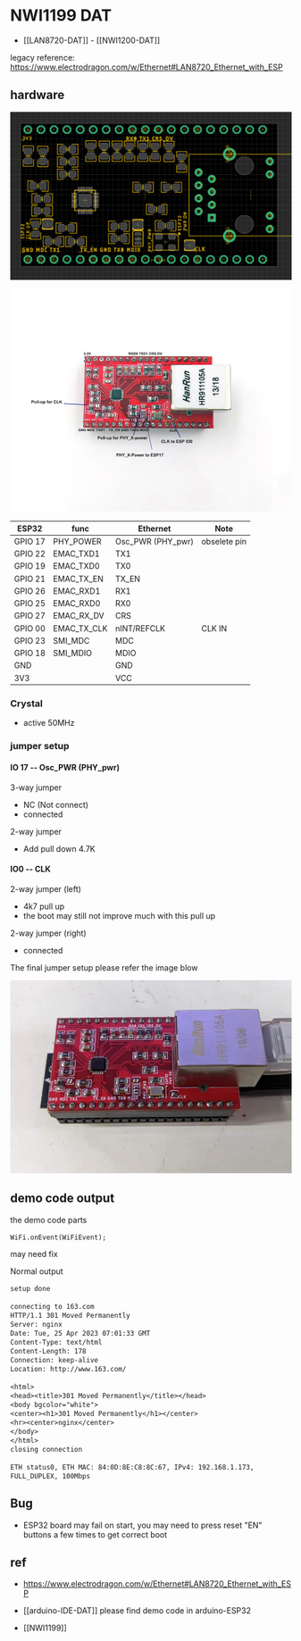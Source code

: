 
# NWI1199 DAT

- [[LAN8720-DAT]] - [[NWI1200-DAT]]

legacy reference: https://www.electrodragon.com/w/Ethernet#LAN8720_Ethernet_with_ESP



## hardware 

![](42-44-18-24-04-2023.png)

![](21-28-18-10-05-2023.png)

| ESP32   | func        | Ethernet          | Note         |
| ------- | ----------- | ----------------- | ------------ |
| GPIO 17 | PHY_POWER   | Osc_PWR (PHY_pwr) | obselete pin |
| GPIO 22 | EMAC_TXD1   | TX1               |              |
| GPIO 19 | EMAC_TXD0   | TX0               |              |
| GPIO 21 | EMAC_TX_EN  | TX_EN             |              |
| GPIO 26 | EMAC_RXD1   | RX1               |              |
| GPIO 25 | EMAC_RXD0   | RX0               |              |
| GPIO 27 | EMAC_RX_DV  | CRS               |              |
| GPIO 00 | EMAC_TX_CLK | nINT/REFCLK       | CLK IN       |
| GPIO 23 | SMI_MDC     | MDC               |              |
| GPIO 18 | SMI_MDIO    | MDIO              |              |
| GND     |             | GND               |              |
| 3V3     |             | VCC               |              |



### Crystal 
- active 50MHz

### jumper setup 

#### IO 17 -- Osc_PWR (PHY_pwr)

3-way jumper
- NC (Not connect)
- connected


2-way jumper
- Add pull down 4.7K

#### IO0 -- CLK 

2-way jumper (left)
- 4k7 pull up
- the boot may still not improve much with this pull up
  
2-way jumper (right)
- connected

The final jumper setup please refer the image blow 

![](38-06-15-25-04-2023.png)




## demo code output 

the demo code parts 

    WiFi.onEvent(WiFiEvent);
may need fix 

Normal output 

    setup done 

    connecting to 163.com
    HTTP/1.1 301 Moved Permanently
    Server: nginx
    Date: Tue, 25 Apr 2023 07:01:33 GMT
    Content-Type: text/html
    Content-Length: 178
    Connection: keep-alive
    Location: http://www.163.com/

    <html>
    <head><title>301 Moved Permanently</title></head>
    <body bgcolor="white">
    <center><h1>301 Moved Permanently</h1></center>
    <hr><center>nginx</center>
    </body>
    </html>
    closing connection

    ETH status0, ETH MAC: 84:0D:8E:C8:8C:67, IPv4: 192.168.1.173, FULL_DUPLEX, 100Mbps


## Bug 
- ESP32 board may fail on start, you may need to press reset "EN" buttons a few times to get correct boot


## ref 

- https://www.electrodragon.com/w/Ethernet#LAN8720_Ethernet_with_ESP

- [[arduino-IDE-DAT]] please find demo code in arduino-ESP32
- [[NWI1199]]


